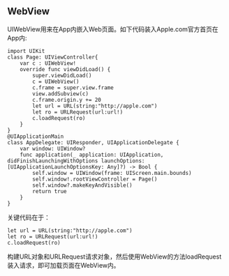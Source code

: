
## WebView

UIWebView用来在App内嵌入Web页面。如下代码装入Apple.com官方首页在App内:

    import UIKit
    class Page: UIViewController{
        var c : UIWebView!
        override func viewDidLoad() {
            super.viewDidLoad()
            c = UIWebView()
            c.frame = super.view.frame
            view.addSubview(c)
            c.frame.origin.y += 20
            let url = URL(string:"http://apple.com")
            let ro = URLRequest(url:url!)
            c.loadRequest(ro)
        }
    }
    @UIApplicationMain
    class AppDelegate: UIResponder, UIApplicationDelegate {
        var window: UIWindow?
        func application(_ application: UIApplication, didFinishLaunchingWithOptions launchOptions: [UIApplicationLaunchOptionsKey: Any]?) -> Bool {
            self.window = UIWindow(frame: UIScreen.main.bounds)
            self.window!.rootViewController = Page()
            self.window?.makeKeyAndVisible()
            return true
        }
    }

关键代码在于：

    let url = URL(string:"http://apple.com")
    let ro = URLRequest(url:url!)
    c.loadRequest(ro)

构建URL对象和URLRequest请求对象，然后使用WebView的方法loadRequest装入请求，即可加载页面在WebView内。

